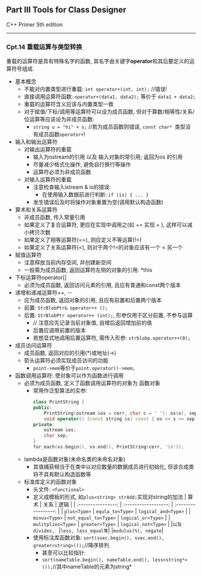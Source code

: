 ## Part Ⅲ Tools for Class Designer
C++ Primer 5th edition

---

### Cpt.14 **重载运算与类型转换**
重载的运算符是具有特殊名字的函数, 其名字由关键字**operator**和其后要定义的运算符号组成.
- 基本概念
  - 不能对内置类型进行重载: `int operator+(int, int);` //错误!
  - 直接调用运算符函数: `operator+(data1, data2);` 等价于 `data1 + data2;`
  - 重载的运算符含义应该与内置类型一致
  - 对于赋值/下标/调用等运算符可以设为成员函数, 但对于算数/相等性/关系/位运算等应该设为非成员函数:
    - `string u = "hi" + s;` //若为成员函数则错误, `const char* `类型没有成员函数`operator+`!
- 输入和输出运算符
  - 对输出运算符的重载
    - 输入为ostream的引用 以及 输入对象的常引用; 返回为os 的引用
    - 尽量减少格式化操作, 避免自行换行等操作
    - 运算符必须为非成员函数
  - 对输入运算符的重载
    - 注意检查输入istream & is的错误: 
      - 在使用输入数据前进行判断: `if (is) { ... }`
    - 发生错误后及时将操作对象重置为空(调用默认构造函数)
- 算术和关系运算符
  - 非成员函数, 传入常量引用
  - 如果定义了复合运算符, 更应在实现中调用之(如 += 实现 + ), 这样可以减小拷贝次数
  - 如果定义了相等运算符(==), 则应定义不等运算(!=)
  - 如果定义了关系运算符(<), 则对于两个!=的对象应该有一个 < 另一个
- 赋值运算符
  - 注意释放当前内存空间, 并创建新空间
  - 一般需为成员函数, 返回运算符左侧的对象的引用: *this
- 下标运算符operator[]
  - 必须为成员函数, 返回访问元素的引用, 且应有普通和const两个版本
- 递增和递减运算符++, --
  - 应为成员函数, 返回对象的引用, 且应有前置和后置两个版本
  - 前置: `StrBlobPtr& operator++ ();`
  - 后置: `StrBlobPtr operator++ (int);`, 形参仅用于区分前置, 不参与运算
    - // 注意应先记录当前对象值, 自增后返回增加前的值
    - 后置应调用前置的版本
    - 若想显式地调用后置运算符, 需传入形参: `strblobp.operator++(0);`
- 成员访问运算符
  - 成员函数, 返回对应的引用(*)或地址(->)
  - 箭头运算符必须实现成员访问的功能
    - `point->mem`等价于`point.operator()->mem;`
- 函数调用运算符: 使对象可以作为函数进行调用
  - 必须为成员函数, 定义了函数调用运算符的对象为 函数对象
    - 常用作泛型算法的实参: 
      ```cpp
      class PrintString {
      public:
          PrintString(ostream &os = cerr, char c = ' '): os(o), sep(c) { }
          void operator() (const string &s) const { os << s << sep; }
      private:
          ostream &os;
          char sep;
      }      
      for_each(vs.begin(), vs.end(), PrintString(cerr, '\n'));  
      ```
  - lambda是函数对象(未命名类的未命名对象)
    - 其值捕获相当于在类中以对应数量的数据成员进行初始化, 但该合成类将不具有默认构造函数等
  - 标准库定义的函数对象
    - 头文件: `<functional>`
    - 定义成模板的形式, 如`plus<string> strAdd;`实现对string的加法
      |        算术        |         关系         |        逻辑         |
      | :----------------: | :------------------: | :-----------------: |
      |    `plus<Type>`    |   `equla_to<Type>`   | `logical_and<Type>` |
      |   `minus<Type>`    | `not_equal_to<Type>` | `logical_or<Type>`  |
      | `mulitplies<Type>` |   `greater<Type>`    | `logical_not<Type>` |
      |`以及divides, `     |`less, less_equal等`|
      |`modulus(%), negate`| 
    - 使用标注库函数对象: `sort(svec.begin(), svec.end(), greater<string>());`//降序排列
      - 甚至可以比较指针: 
      - `sort(nameTable.begin(), nameTable.end(), less<string*>());`//其中nameTable的元素为string*